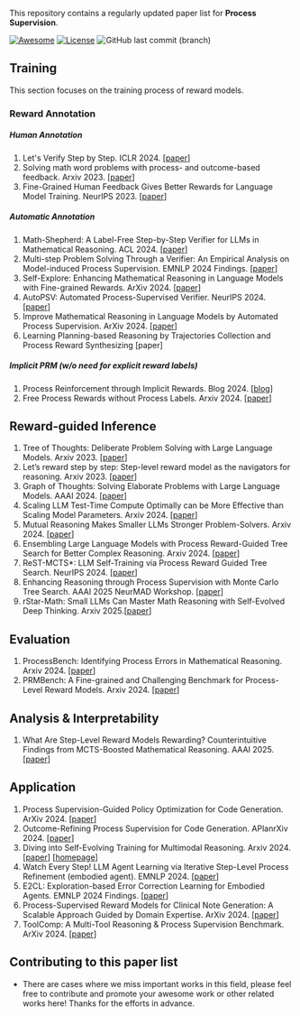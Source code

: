 This repository contains a regularly updated paper list for **Process Supervision**.

[![Awesome](https://awesome.re/badge.svg)](https://awesome.re) [![License](https://img.shields.io/badge/License-Apache_2.0-green.svg)](./LICENSE) ![GitHub last commit (branch)](https://img.shields.io/github/last-commit/hemingkx/SpeculativeDecodingPapers/main?logo=github&color=blue)



## Training

This section focuses on the training process of reward models.

### Reward Annotation

##### Human Annotation

1. Let's Verify Step by Step. ICLR 2024. [[paper](https://aclanthology.org/2024.acl-long.510/)]
2. Solving math word problems with process- and outcome-based feedback. Arxiv 2023. [[paper](https://arxiv.org/abs/2211.14275)]
3. Fine-Grained Human Feedback Gives Better Rewards for Language Model Training. NeurIPS 2023. [[paper](https://arxiv.org/abs/2306.01693)]

##### Automatic Annotation

1. Math-Shepherd: A Label-Free Step-by-Step Verifier for LLMs in Mathematical Reasoning. ACL 2024. [[paper](https://aclanthology.org/2024.acl-long.510/)] 
2. Multi-step Problem Solving Through a Verifier: An Empirical Analysis on Model-induced Process Supervision. EMNLP 2024 Findings. [[paper](https://arxiv.org/abs/2402.02658)] 
3. Self-Explore: Enhancing Mathematical Reasoning in Language Models with Fine-grained Rewards. ArXiv 2024. [[paper](https://arxiv.org/abs/2404.10346)]
4. AutoPSV: Automated Process-Supervised Verifier. NeurIPS 2024. [[paper](https://arxiv.org/abs/2405.16802)]
5. Improve Mathematical Reasoning in Language Models by Automated Process Supervision. ArXiv 2024. [[paper](https://arxiv.org/abs/2406.06592)]
6. Learning Planning-based Reasoning by Trajectories Collection and Process Reward Synthesizing [paper]

##### Implicit PRM (w/o need for explicit reward labels)

1. Process Reinforcement through Implicit Rewards. Blog 2024. [[blog](https://curvy-check-498.notion.site/Process-Reinforcement-through-Implicit-Rewards-15f4fcb9c42180f1b498cc9b2eaf896f)] 
2. Free Process Rewards without Process Labels. Arxiv 2024. [[paper](https://aclanthology.org/2024.acl-long.510/)]



## Reward-guided Inference

1. Tree of Thoughts: Deliberate Problem Solving with Large Language Models. Arxiv 2023. [[paper](https://arxiv.org/abs/2305.10601)]
2. Let’s reward step by step: Step-level reward model as the navigators for reasoning. Arxiv 2023. [[paper](https://arxiv.org/abs/2310.10080)]
3. Graph of Thoughts: Solving Elaborate Problems with Large Language Models. AAAI 2024. [[paper](https://arxiv.org/abs/2308.09687)]
4. Scaling LLM Test-Time Compute Optimally can be More Effective than Scaling Model Parameters. Arxiv 2024. [[paper](http://arxiv.org/abs/2408.03314)]
5. Mutual Reasoning Makes Smaller LLMs Stronger Problem-Solvers. Arxiv 2024. [[paper](https://arxiv.org/abs/2408.06195)]
6. Ensembling Large Language Models with Process Reward-Guided Tree Search for Better Complex Reasoning. Arxiv 2024. [[paper](https://arxiv.org/pdf/2412.15797)]
7. ReST-MCTS*: LLM Self-Training via Process Reward Guided Tree Search. NeurIPS 2024. [[paper](https://arxiv.org/abs/2406.03816)]
8. Enhancing Reasoning through Process Supervision with Monte Carlo Tree Search. AAAI 2025 NeurMAD Workshop. [[paper](https://arxiv.org/abs/2501.01478)]
9. rStar-Math: Small LLMs Can Master Math Reasoning with Self-Evolved Deep Thinking. Arxiv 2025.[[paper](https://arxiv.org/pdf/2501.04519)]



## Evaluation

1. ProcessBench: Identifying Process Errors in Mathematical Reasoning. Arxiv 2024. [[paper](https://arxiv.org/pdf/2412.06559)]
2. PRMBench: A Fine-grained and Challenging Benchmark for Process-Level Reward Models. Arxiv 2024. [[paper](https://arxiv.org/pdf/2501.03124)]



## Analysis & Interpretability

1. What Are Step-Level Reward Models Rewarding? Counterintuitive Findings from MCTS-Boosted Mathematical Reasoning. AAAI 2025. [[paper](https://arxiv.org/pdf/2412.15904)]

   

## Application

1. Process Supervision-Guided Policy Optimization for Code Generation. ArXiv 2024. [[paper](https://arxiv.org/abs/2410.17621)]
2. Outcome-Refining Process Supervision for Code Generation. APlanrXiv 2024. [[paper](https://arxiv.org/abs/2412.15118)]
3. Diving into Self-Evolving Training for Multimodal Reasoning. Arxiv 2024. [[paper](https://arxiv.org/pdf/2412.17451)] [[homepage](https://mstar-lmm.github.io/)]
4. Watch Every Step! LLM Agent Learning via Iterative Step-Level Process Refinement (embodied agent). EMNLP 2024. [[paper](https://aclanthology.org/2024.emnlp-main.93.pdf)]
5. E2CL: Exploration-based Error Correction Learning for Embodied Agents. EMNLP 2024 Findings. [[paper](https://aclanthology.org/2024.findings-emnlp.448/)]
6. Process-Supervised Reward Models for Clinical Note Generation: A Scalable Approach Guided by Domain Expertise. ArXiv 2024. [[paper](https://arxiv.org/abs/2412.12583)]
7. ToolComp: A Multi-Tool Reasoning & Process Supervision Benchmark. ArXiv 2024. [[paper](https://arxiv.org/abs/2501.01290)]



## Contributing to this paper list

-  There are cases where we miss important works in this field, please feel free to contribute and promote your awesome work or other related works here! Thanks for the efforts in advance.

